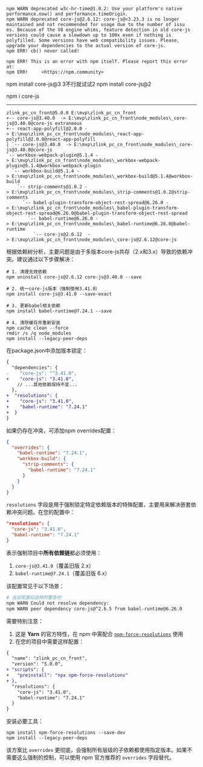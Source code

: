 
```
npm WARN deprecated w3c-hr-time@1.0.2: Use your platform's native performance.now() and performance.timeOrigin.
npm WARN deprecated core-js@2.6.12: core-js@<3.23.3 is no longer maintained and not recommended for usage due to the number of issu
es. Because of the V8 engine whims, feature detection in old core-js versions could cause a slowdown up to 100x even if nothing is
polyfilled. Some versions have web compatibility issues. Please, upgrade your dependencies to the actual version of core-js.
npm ERR! cb() never called!

npm ERR! This is an error with npm itself. Please report this error at:
npm ERR!     <https://npm.community>
```

npm install core-js@3
3不行就试试2
npm install core-js@2


npm i core-js

---

```
zlink_pc_cn_front@5.0.0 E:\mvp\zlink_pc_cn_front  
+-- core-js@3.40.0  -> E:\mvp\zlink_pc_cn_front\node_modules\_core-js@3.40.0@core-js extraneous  
+-- react-app-polyfill@2.0.0 -> E:\mvp\zlink_pc_cn_front\node_modules\_react-app-polyfill@2.0.0@react-app-polyfill  
| `-- core-js@3.40.0  -> E:\mvp\zlink_pc_cn_front\node_modules\_core-js@3.40.0@core-js  
`-- workbox-webpack-plugin@5.1.4 -> E:\mvp\zlink_pc_cn_front\node_modules\_workbox-webpack-plugin@5.1.4@workbox-webpack-plugin  
  `-- workbox-build@5.1.4 -> E:\mvp\zlink_pc_cn_front\node_modules\_workbox-build@5.1.4@workbox-build  
    `-- strip-comments@1.0.2 -> E:\mvp\zlink_pc_cn_front\node_modules\_strip-comments@1.0.2@strip-comments  
      `-- babel-plugin-transform-object-rest-spread@6.26.0 -> E:\mvp\zlink_pc_cn_front\node_modules\_babel-plugin-transform-object-rest-spread@6.26.0@babel-plugin-transform-object-rest-spread  
        `-- babel-runtime@6.26.0 -> E:\mvp\zlink_pc_cn_front\node_modules\_babel-runtime@6.26.0@babel-runtime  
          `-- core-js@2.6.12  -> E:\mvp\zlink_pc_cn_front\node_modules\_core-js@2.6.12@core-js
```

根据依赖树分析，主要问题是由于多版本core-js共存（2.x和3.x）导致的依赖冲突。建议通过以下步骤解决：

```bash:e:\project2\zlink_pc_cn_front
# 1. 清理无效依赖
npm uninstall core-js@2.6.12 core-js@3.40.0 --save

# 2. 统一core-js版本（强制使用3.41.0）
npm install core-js@3.41.0 --save-exact

# 3. 更新babel相关依赖
npm install babel-runtime@7.24.1 --save

# 4. 清除缓存并重新安装
npm cache clean --force
rmdir /s /q node_modules
npm install --legacy-peer-deps
```

在package.json中添加版本锁定：

```diff json:e:\project2\zlink_pc_cn_front\package.json
{
  "dependencies": {
-    "core-js": "^3.41.0",
+    "core-js": "3.41.0",
    // ...其他依赖保持不变...
  },
+  "resolutions": {
+    "core-js": "3.41.0",
+    "babel-runtime": "7.24.1"
+  }
}
```

如果仍存在冲突，可添加npm overrides配置：

```json:e:\project2\zlink_pc_cn_front\package.json
{
  "overrides": {
    "babel-runtime": "7.24.1",
    "workbox-build": {
      "strip-comments": {
        "babel-runtime": "7.24.1"
      }
    }
  }
}
```





`resolutions` 字段是用于强制锁定特定依赖版本的特殊配置，主要用来解决嵌套依赖冲突问题。在您的配置中：

```json:e:\project2\zlink_pc_cn_front\package.json
"resolutions": {
  "core-js": "3.41.0",
  "babel-runtime": "7.24.1"
}
```

表示强制项目中**所有依赖链**都必须使用：
1. `core-js@3.41.0`（覆盖旧版 2.x）
2. `babel-runtime@7.24.1`（覆盖旧版 6.x）

该配置常见于以下场景：
```bash
# 当出现类似这样的警告时
npm WARN Could not resolve dependency:
npm WARN peer dependency core-js@^2.6.5 from babel-runtime@6.26.0
```

需要特别注意：
1. 这是 **Yarn** 的官方特性，在 npm 中需配合 [`npm-force-resolutions`](https://www.npmjs.com/package/npm-force-resolutions) 使用
2. 在您的项目中需要这样配置：

```diff json:e:\project2\zlink_pc_cn_front\package.json
{
  "name": "zlink_pc_cn_front",
  "version": "5.0.0",
+ "scripts": {
+   "preinstall": "npx npm-force-resolutions"
+ },
  "resolutions": {
    "core-js": "3.41.0",
    "babel-runtime": "7.24.1"
  }
}
```

安装必要工具：
```bash:e:\project2\zlink_pc_cn_front
npm install npm-force-resolutions --save-dev
npm install --legacy-peer-deps
```

该方案比 `overrides` 更彻底，会强制所有层级的子依赖都使用指定版本。如果不需要这么强制的控制，可以使用 npm 官方推荐的 `overrides` 字段替代。